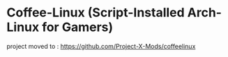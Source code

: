 # Coffee-Linux (Script-Installed Arch-Linux for Gamers)
project moved to : https://github.com/Project-X-Mods/coffeelinux
